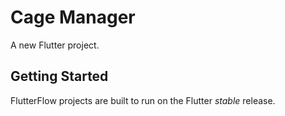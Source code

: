 # Cage Manager

A new Flutter project.

## Getting Started

FlutterFlow projects are built to run on the Flutter _stable_ release.
